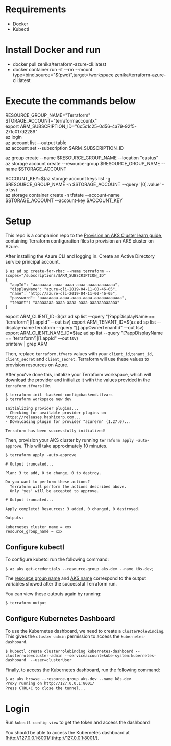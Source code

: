 
# Requirements
- Docker
- Kubectl

# Install Docker and run
- docker pull zenika/terraform-azure-cli:latest
- docker container run -it --rm --mount type=bind,source="$(pwd)",target=/workspace zenika/terraform-azure-cli:latest

# Execute the commands below
RESOURCE_GROUP_NAME="Terraform"  
STORAGE_ACCOUNT="terraformaccountx"  
export ARM_SUBSCRIPTION_ID="6c5c1c25-0d56-4a79-92f5-27fc017d2289"  
az login   
az account list --output table  
az account set --subscription $ARM_SUBSCRIPTION_ID  

az group create --name $RESOURCE_GROUP_NAME --location "eastus"  
az storage account create --resource-group $RESOURCE_GROUP_NAME --name $STORAGE_ACCOUNT   

ACCOUNT_KEY=$(az storage account keys list -g $RESOURCE_GROUP_NAME -n $STORAGE_ACCOUNT --query '[0].value' -o tsv)  
az storage container create -n tfstate --account-name $STORAGE_ACCOUNT --account-key $ACCOUNT_KEY  

# Setup

This repo is a companion repo to the [Provision an AKS Cluster learn guide](https://learn.hashicorp.com/terraform/kubernetes/provision-aks-cluster), containing
Terraform configuration files to provision an AKS cluster on
Azure.

After installing the Azure CLI and logging in. Create an Active Directory service
principal account.

```shell
$ az ad sp create-for-rbac --name terraform --scopes="/subscriptions/$ARM_SUBSCRIPTION_ID"
{
  "appId": "aaaaaaaa-aaaa-aaaa-aaaa-aaaaaaaaaaaa",
  "displayName": "azure-cli-2019-04-11-00-46-05",
  "name": "http://azure-cli-2019-04-11-00-46-05",
  "password": "aaaaaaaa-aaaa-aaaa-aaaa-aaaaaaaaaaaa",
  "tenant": "aaaaaaaa-aaaa-aaaa-aaaa-aaaaaaaaaaaa"
}
```

export ARM_CLIENT_ID=$(az ad sp list --query "[?appDisplayName == 'terraform']|[].appId" --out tsv)  
export ARM_TENANT_ID=$(az ad sp list --display-name terraform --query "[].appOwnerTenantId" --out tsv)   
export ARM_CLIENT_NAME_ID=$(az ad sp list --query "[?appDisplayName == 'terraform']|[].appId" --out tsv)  
printenv | grep ARM  

Then, replace `terraform.tfvars` values with your `client_id`,`tenant_id`, `client_secret` and `client_secret`. 
Terraform will use these values to provision resources on Azure.

After you've done this, initalize your Terraform workspace, which will download 
the provider and initialize it with the values provided in the `terraform.tfvars` file.

```shell
$ terraform init -backend-config=backend.tfvars
$ terraform workspace new dev

Initializing provider plugins...
- Checking for available provider plugins on https://releases.hashicorp.com...
- Downloading plugin for provider "azurerm" (1.27.0)...

Terraform has been successfully initialized!
```

Then, provision your AKS cluster by running `terraform apply -auto-approve`. This will 
take approximately 10 minutes.

```shell
$ terraform apply -auto-approve

# Output truncated...

Plan: 3 to add, 0 to change, 0 to destroy.

Do you want to perform these actions?
  Terraform will perform the actions described above.
  Only 'yes' will be accepted to approve.

# Output truncated...

Apply complete! Resources: 3 added, 0 changed, 0 destroyed.

Outputs:

kubernetes_cluster_name = xxx
resource_group_name = xxx
```

## Configure kubectl

To configure kubetcl run the following command:

```shell
$ az aks get-credentials --resource-group aks-dev --name k8s-dev;
```

The
[resource group name](https://github.com/hashicorp/learn-terraform-provision-aks-cluster/blob/master/aks-cluster.tf#L16)
and [AKS name](https://github.com/hashicorp/learn-terraform-provision-aks-cluster/blob/master/aks-cluster.tf#L25)
 correspond to the output variables showed after the successful Terraform run.

You can view these outputs again by running:

```shell
$ terraform output
```

## Configure Kubernetes Dashboard

To use the Kubernetes dashboard, we need to create a `ClusterRoleBinding`. This
gives the `cluster-admin` permission to access the `kubernetes-dashboard`.

```shell
$ kubectl create clusterrolebinding kubernetes-dashboard --clusterrole=cluster-admin --serviceaccount=kube-system:kubernetes-dashboard  --user=clusterUser

```

Finally, to access the Kubernetes dashboard, run the following command:

```shell
$ az aks browse --resource-group aks-dev --name k8s-dev
Proxy running on http://127.0.0.1:8001/
Press CTRL+C to close the tunnel...
```

# Login
Run `kubectl config view` to get the token and access the dashboard

 You should be able to access the Kubernetes dashboard at [http://127.0.0.1:8001/](http://127.0.0.1:8001/).
